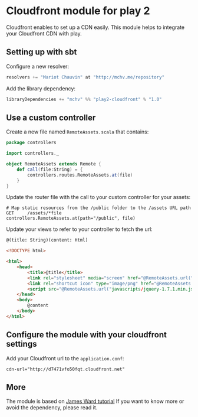 # Cloudfront module for play 2

Cloudfront enables to set up a CDN easily. This module helps to integrate your Cloudfront CDN with play.

## Setting up with sbt

Configure a new resolver:

```scala
resolvers += "Mariot Chauvin" at "http://mchv.me/repository"
```

Add the library dependency:

```scala
libraryDependencies += "mchv" %% "play2-cloudfront" % "1.0"
```

## Use a custom controller

Create a new file named `RemoteAssets.scala` that contains:

```scala
package controllers

import controllers._

object RemoteAssets extends Remote {
    def call(file:String) = {
        controllers.routes.RemoteAssets.at(file)
    }
}
```

Update the router file with the call to your custom controller for your assets:

```properties
# Map static resources from the /public folder to the /assets URL path
GET     /assets/*file               controllers.RemoteAssets.at(path="/public", file)
```

Update your views to refer to your controller to fetch the url:

```html
@(title: String)(content: Html)

<!DOCTYPE html>

<html>
    <head>
        <title>@title</title>
        <link rel="stylesheet" media="screen" href="@RemoteAssets.url("stylesheets/main.css")">
        <link rel="shortcut icon" type="image/png" href="@RemoteAssets.url("images/favicon.png")">
        <script src="@RemoteAssets.url("javascripts/jquery-1.7.1.min.js")" type="text/javascript"></script>
    </head>
    <body>
        @content
    </body>
</html>
```


## Configure the module with your cloudfront settings

Add your Cloudfront url to the `application.conf`:

```properties
cdn-url="http://d7471vfo50fqt.cloudfront.net"
```

## More

The module is based on [James Ward tutorial](http://www.jamesward.com/2012/08/08/edge-caching-with-play2-heroku-cloudfront.)
If you want to know more or avoid the dependency, please read it.
